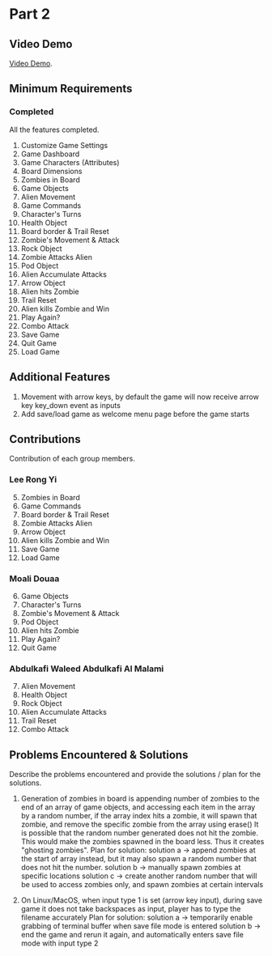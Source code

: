 # Part 2

## Video Demo

[Video Demo](https://youtube.com).

## Minimum Requirements

### Completed

All the features completed.

1. Customize Game Settings
2. Game Dashboard
3. Game Characters (Attributes)
4. Board Dimensions
5. Zombies in Board
6. Game Objects
7. Alien Movement
8. Game Commands
9. Character's Turns
10. Health Object
11. Board border & Trail Reset
12. Zombie's Movement & Attack
13. Rock Object
14. Zombie Attacks Alien
15. Pod Object
16. Alien Accumulate Attacks
17. Arrow Object
18. Alien hits Zombie
19. Trail Reset
20. Alien kills Zombie and Win
21. Play Again?
22. Combo Attack
23. Save Game
24. Quit Game
25. Load Game

## Additional Features

1. Movement with arrow keys, by default the game will now receive arrow key key_down event as inputs
2. Add save/load game as welcome menu page before the game starts

## Contributions

Contribution of each group members.

### Lee Rong Yi

5. Zombies in Board
6. Game Commands
7. Board border & Trail Reset
8. Zombie Attacks Alien
9. Arrow Object
10. Alien kills Zombie and Win
11. Save Game
12. Load Game

### Moali Douaa

6. Game Objects
7. Character's Turns
8. Zombie's Movement & Attack
9. Pod Object
10. Alien hits Zombie
11. Play Again?
12. Quit Game

### Abdulkafi Waleed Abdulkafi Al Malami

7. Alien Movement
8. Health Object
9. Rock Object
10. Alien Accumulate Attacks
11. Trail Reset
12. Combo Attack

## Problems Encountered & Solutions

Describe the problems encountered and provide the solutions / plan for the solutions.

1. Generation of zombies in board is appending number of zombies to the end of an array of game objects,
   and accessing each item in the array by a random number, if the array index hits a zombie, it will spawn that zombie,
   and remove the specific zombie from the array using erase()
   It is possible that the random number generated does not hit the zombie. This would make the zombies spawned in the board less.
   Thus it creates "ghosting zombies".
   Plan for solution:
   solution a -> append zombies at the start of array instead, but it may also spawn a random number that does not hit the number.
   solution b -> manually spawn zombies at specific locations
   solution c -> create another random number that will be used to access zombies only, and spawn zombies at certain intervals

2. On Linux/MacOS, when input type 1 is set (arrow key input), during save game it does not take backspaces as input, player has to type the filename accurately
   Plan for solution:
   solution a -> temporarily enable grabbing of terminal buffer when save file mode is entered
   solution b -> end the game and rerun it again, and automatically enters save file mode with input type 2

